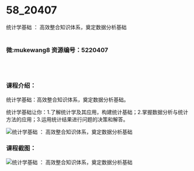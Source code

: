 # 58_20407
统计学基础 ： 高效整合知识体系，奠定数据分析基础
<br/></br>
<h3>微:mukewang8 资源编号：5220407</h3>
<br/></br>
<h3>课程介绍：</h3>
<p>统计学基础：高效整合知识体系，奠定<a title="查看与 数据分析 相关的文章" target="_blank">数据分析</a>基础。</p>
<p>统计学基础让你：1.了解统计学及其应用，构建统计基础；2.掌握<a title="查看与 数据分析 相关的文章" target="_blank">数据分析</a>与统计方法的应用；3.运用统计结果进行问题的决策和解答。</p>
<p><img src="https://www.ko996.com/wp-content/uploads/img/2021/07/1-27-300x137.png" alt="统计学基础 ： 高效整合知识体系，奠定数据分析基础"></p>
<div class="info-desc">
<h3>课程截图：</h3>
<p><img src="https://www.ko996.com/wp-content/uploads/img/2021/07/2-27.png" alt="统计学基础 ： 高效整合知识体系，奠定数据分析基础"></p>


			
</div>
